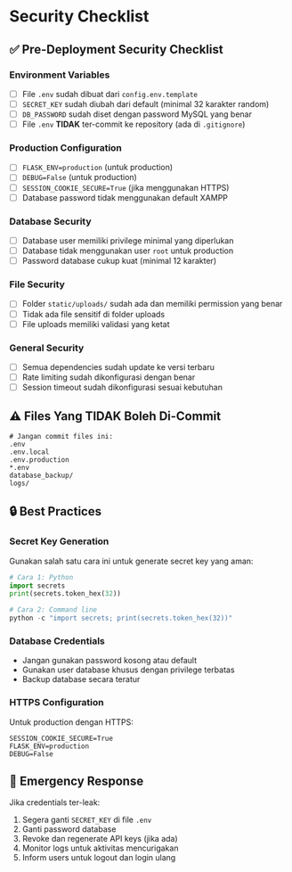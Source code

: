 # Security Checklist

## ✅ Pre-Deployment Security Checklist

### Environment Variables
- [ ] File `.env` sudah dibuat dari `config.env.template`
- [ ] `SECRET_KEY` sudah diubah dari default (minimal 32 karakter random)
- [ ] `DB_PASSWORD` sudah diset dengan password MySQL yang benar
- [ ] File `.env` **TIDAK** ter-commit ke repository (ada di `.gitignore`)

### Production Configuration
- [ ] `FLASK_ENV=production` (untuk production)
- [ ] `DEBUG=False` (untuk production)
- [ ] `SESSION_COOKIE_SECURE=True` (jika menggunakan HTTPS)
- [ ] Database password tidak menggunakan default XAMPP

### Database Security
- [ ] Database user memiliki privilege minimal yang diperlukan
- [ ] Database tidak menggunakan user `root` untuk production
- [ ] Password database cukup kuat (minimal 12 karakter)

### File Security
- [ ] Folder `static/uploads/` sudah ada dan memiliki permission yang benar
- [ ] Tidak ada file sensitif di folder uploads
- [ ] File uploads memiliki validasi yang ketat

### General Security
- [ ] Semua dependencies sudah update ke versi terbaru
- [ ] Rate limiting sudah dikonfigurasi dengan benar
- [ ] Session timeout sudah dikonfigurasi sesuai kebutuhan

## ⚠️ Files Yang TIDAK Boleh Di-Commit

```
# Jangan commit files ini:
.env
.env.local
.env.production
*.env
database_backup/
logs/
```

## 🔒 Best Practices

### Secret Key Generation
Gunakan salah satu cara ini untuk generate secret key yang aman:

```python
# Cara 1: Python
import secrets
print(secrets.token_hex(32))

# Cara 2: Command line
python -c "import secrets; print(secrets.token_hex(32))"
```

### Database Credentials
- Jangan gunakan password kosong atau default
- Gunakan user database khusus dengan privilege terbatas
- Backup database secara teratur

### HTTPS Configuration
Untuk production dengan HTTPS:
```env
SESSION_COOKIE_SECURE=True
FLASK_ENV=production
DEBUG=False
```

## 🚨 Emergency Response

Jika credentials ter-leak:
1. Segera ganti `SECRET_KEY` di file `.env`
2. Ganti password database
3. Revoke dan regenerate API keys (jika ada)
4. Monitor logs untuk aktivitas mencurigakan
5. Inform users untuk logout dan login ulang 